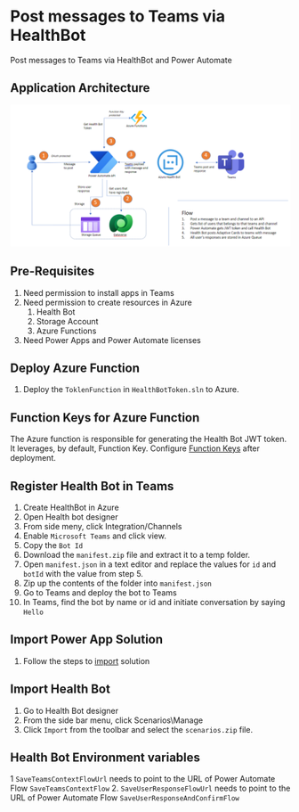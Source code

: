 # Post messages to Teams via HealthBot
Post messages to Teams via HealthBot and Power Automate

## Application Architecture
![Health Bot To Teams](ApplicationArchitecture.png)

## Pre-Requisites
1. Need permission to install apps in Teams
2. Need permission to create resources in Azure
   1. Health Bot
   2. Storage Account
   3. Azure Functions
3. Need Power Apps and Power Automate licenses

## Deploy Azure Function
1. Deploy the `ToklenFunction` in `HealthBotToken.sln` to Azure.

## Function Keys for Azure Function
The Azure function is responsible for generating the Health Bot JWT token. It leverages, by default, Function Key. Configure [Function Keys](https://docs.microsoft.com/en-us/azure/azure-functions/security-concepts?tabs=v4#secure-operation) after deployment.

## Register Health Bot in Teams
1. Create HealthBot in Azure
2. Open Health bot designer
3. From side meny, click Integration/Channels
4. Enable `Microsoft Teams` and click view.
5. Copy the `Bot Id`
6. Download the `manifest.zip` file and extract it to a temp folder.
7. Open `manifest.json` in a text editor and replace the values for `id` and `botId` with the value from step 5.
8. Zip up the contents of the folder into `manifest.json`
9. Go to Teams and deploy the bot to Teams
10. In Teams, find the bot by name or id and initiate conversation by saying `Hello`

## Import Power App Solution
1. Follow the steps to [import](https://docs.microsoft.com/en-us/power-apps/maker/data-platform/import-update-export-solutions) solution

## Import Health Bot
1. Go to Health Bot designer
2. From the side bar menu, click Scenarios\Manage
3. Click `Import` from the toolbar and select the `scenarios.zip` file.

## Health Bot Environment variables
1 `SaveTeamsContextFlowUrl` needs to point to the URL of  Power Automate Flow `SaveTeamsContextFlow`
2. `SaveUserResponseFlowUrl` needs to point to the URL of Power Automate Flow `SaveUserResponseAndConfirmFlow`